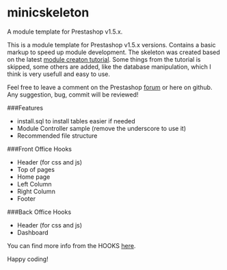 minicskeleton
=============

A module template for Prestashop v1.5.x.

This is a module template for Prestashop v1.5.x versions. Contains a basic markup to speed up module development.
The skeleton was created based on the latest [module creaton tutorial](http://doc.prestashop.com/display/PS15/Creating+a+PrestaShop+module).
Some things from the tutorial is skipped, some others are added, like the database manipulation, which I think is very usefull and easy to use.

Feel free to leave a comment on the Prestashop [forum](http://www.prestashop.com/forums/topic/230453-free-module-minicskeleton-module-template-for-developers/page__p__1132752) or here on github. Any suggestion, bug, commit will be reviewed!

###Features
<ul>
<li>install.sql to install tables easier if needed</li>
<li>Module Controller sample (remove the underscore to use it)</li>
<li>Recommended file structure</li>
</ul>

###Front Office Hooks
<ul>
<li>Header (for css and js)</li>
<li>Top of pages</li>
<li>Home page</li>
<li>Left Column</li>
<li>Right Column</li>
<li>Footer</li>
</ul>

###Back Office Hooks
<ul>
<li>Header (for css and js)</li>
<li>Dashboard</li>
</ul>

You can find more info from the HOOKS [here](http://doc.prestashop.com/display/PS15/Hooks+in+PrestaShop+1.5).

Happy coding!
